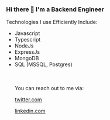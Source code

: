 ### Hi there 👋 I'm a Backend Engineer 

<!--
**GreenAbayomi/GreenAbayomi** is a ✨ _special_ ✨ repository because its `README.md` (this file) appears on your GitHub profile.

Here are some ideas to get you started:

- 🔭 I’m currently working on ...
- 🌱 I’m currently learning ...
- 👯 I’m looking to collaborate on ...
- 🤔 I’m looking for help with ...
- 💬 Ask me about ...
- 📫 How to reach me: ...
- 😄 Pronouns: ...
- ⚡ Fun fact: ...
-->
<p> Technologies I use Efficiently Include: </p>
<ul>
  <li> Javascript </li>
  <li> Typescript </li>
  <li> NodeJs </li>
  <li> ExpressJs </li>
  <li> MongoDB </li>
  <li> SQL (MSSQL, Postgres)</li>
  <br><br>
  <p> You can reach out to me via: </p>
  <p><a href= "https://twitter.com/green_abayomi" target= _blank>twitter.com </a></p>
  <p> <a href= "https://www.linkedin.com/in/abayomi-green-585273118" target=_blank>linkedin.com</a></p>
